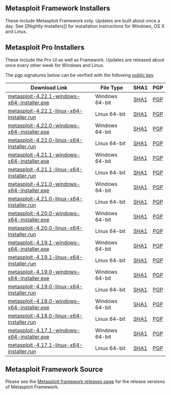 ## Metasploit Framework Installers

These include Metasploit Framework only. Updates are built about once a day.
See [[Nightly-Installers]] for installation instructions for Windows, OS X and Linux.

## Metasploit Pro Installers

These include the Pro UI as well as Framework.
Updates are released about once every other week for Windows and Linux.

The pgp signatures below can be verified with the following [public key](https://pgp.mit.edu/pks/lookup?op=get&search=0xCDFB5FA52007B954)

|Download Link|File Type|SHA1|PGP|
|-|-|-|-|
| [metasploit-4.22.1-windows-x64-installer.exe](https://downloads.metasploit.com/data/releases/metasploit-latest-windows-x64-installer.exe) | Windows 64-bit | [SHA1](https://downloads.metasploit.com/data/releases/metasploit-latest-windows-x64-installer.exe.sha1) | [PGP](https://downloads.metasploit.com/data/releases/metasploit-latest-windows-x64-installer.exe.asc)|
| [metasploit-4.22.1-linux-x64-installer.run](https://downloads.metasploit.com/data/releases/metasploit-latest-linux-x64-installer.run) | Linux 64-bit | [SHA1](https://downloads.metasploit.com/data/releases/metasploit-latest-linux-x64-installer.run.sha1) | [PGP](https://downloads.metasploit.com/data/releases/metasploit-latest-linux-x64-installer.run.asc)|
| [metasploit-4.22.0-windows-x64-installer.exe](https://downloads.metasploit.com/data/releases/archive/metasploit-4.22.0-2023050901-windows-x64-installer.exe) | Windows 64-bit | [SHA1](https://downloads.metasploit.com/data/releases/archive/metasploit-4.22.0-2023050901-windows-x64-installer.exe.sha1) | [PGP](https://downloads.metasploit.com/data/releases/archive/metasploit-4.22.0-2023050901-windows-x64-installer.exe.asc)|
| [metasploit-4.22.0-linux-x64-installer.run](https://downloads.metasploit.com/data/releases/archive/metasploit-4.22.0-2023050901-linux-x64-installer.run) | Linux 64-bit | [SHA1](https://downloads.metasploit.com/data/releases/archive/metasploit-4.22.0-2023050901-linux-x64-installer.run.sha1) | [PGP](https://downloads.metasploit.com/data/releases/archive/metasploit-4.22.0-2023050901-linux-x64-installer.run.asc)|
| [metasploit-4.21.1-windows-x64-installer.exe](https://downloads.metasploit.com/data/releases/archive/metasploit-4.21.1-2023011701-windows-x64-installer.exe) | Windows 64-bit | [SHA1](https://downloads.metasploit.com/data/releases/archive/metasploit-4.21.1-2023011701-windows-x64-installer.exe.sha1) | [PGP](https://downloads.metasploit.com/data/releases/archive/metasploit-4.21.1-2023011701-windows-x64-installer.exe.asc)|
| [metasploit-4.21.1-linux-x64-installer.run](https://downloads.metasploit.com/data/releases/archive/metasploit-4.21.1-2023011701-linux-x64-installer.run) | Linux 64-bit | [SHA1](https://downloads.metasploit.com/data/releases/archive/metasploit-4.21.1-2023011701-linux-x64-installer.run.sha1) | [PGP](https://downloads.metasploit.com/data/releases/archive/metasploit-4.21.1-2023011701-linux-x64-installer.run.asc)|
| [metasploit-4.21.0-windows-x64-installer.exe](https://downloads.metasploit.com/data/releases/archive/metasploit-4.21.0-2022052401-windows-x64-installer.exe) | Windows 64-bit | [SHA1](https://downloads.metasploit.com/data/releases/archive/metasploit-4.21.0-2022052401-windows-x64-installer.exe.sha1) | [PGP](https://downloads.metasploit.com/data/releases/archive/metasploit-4.21.0-2022052401-windows-x64-installer.exe.asc)|
| [metasploit-4.21.0-linux-x64-installer.run](https://downloads.metasploit.com/data/releases/archive/metasploit-4.21.0-2022052401-linux-x64-installer.run) | Linux 64-bit | [SHA1](https://downloads.metasploit.com/data/releases/archive/metasploit-4.21.0-2022052401-linux-x64-installer.run.sha1) | [PGP](https://downloads.metasploit.com/data/releases/archive/metasploit-4.21.0-2022052401-linux-x64-installer.run.asc)|
| [metasploit-4.20.0-windows-x64-installer.exe](https://downloads.metasploit.com/data/releases/archive/metasploit-4.20.0-2021112001-windows-x64-installer.exe) | Windows 64-bit | [SHA1](https://downloads.metasploit.com/data/releases/archive/metasploit-4.20.0-2021112001-windows-x64-installer.exe.sha1) | [PGP](https://downloads.metasploit.com/data/releases/archive/metasploit-4.20.0-2021112001-windows-x64-installer.exe.asc)|
| [metasploit-4.20.0-linux-x64-installer.run](https://downloads.metasploit.com/data/releases/archive/metasploit-4.20.0-2021112001-linux-x64-installer.run) | Linux 64-bit | [SHA1](https://downloads.metasploit.com/data/releases/archive/metasploit-4.20.0-2021112001-linux-x64-installer.run.sha1) | [PGP](https://downloads.metasploit.com/data/releases/archive/metasploit-4.20.0-2021112001-linux-x64-installer.run.asc)|
| [metasploit-4.19.1-windows-x64-installer.exe](https://downloads.metasploit.com/data/releases/archive/metasploit-4.19.1-2021073101-windows-x64-installer.exe) | Windows 64-bit | [SHA1](https://downloads.metasploit.com/data/releases/archive/metasploit-4.19.1-2021073101-windows-x64-installer.exe.sha1) | [PGP](https://downloads.metasploit.com/data/releases/archive/metasploit-4.19.1-2021073101-windows-x64-installer.exe.asc)|
| [metasploit-4.19.1-linux-x64-installer.run](https://downloads.metasploit.com/data/releases/archive/metasploit-4.19.1-2021073101-linux-x64-installer.run) | Linux 64-bit | [SHA1](https://downloads.metasploit.com/data/releases/archive/metasploit-4.19.1-2021073101-linux-x64-installer.run.sha1) | [PGP](https://downloads.metasploit.com/data/releases/archive/metasploit-4.19.1-2021073101-linux-x64-installer.run.asc)|
| [metasploit-4.19.0-windows-x64-installer.exe](https://downloads.metasploit.com/data/releases/archive/metasploit-4.19.0-2021031701-windows-x64-installer.exe) | Windows 64-bit | [SHA1](https://downloads.metasploit.com/data/releases/archive/metasploit-4.19.0-2021031701-windows-x64-installer.exe.sha1) | [PGP](https://downloads.metasploit.com/data/releases/archive/metasploit-4.19.0-2021031701-windows-x64-installer.exe.asc)|
| [metasploit-4.19.0-linux-x64-installer.run](https://downloads.metasploit.com/data/releases/archive/metasploit-4.19.0-2021031701-linux-x64-installer.run) | Linux 64-bit | [SHA1](https://downloads.metasploit.com/data/releases/archive/metasploit-4.19.0-2021031701-linux-x64-installer.run.sha1) | [PGP](https://downloads.metasploit.com/data/releases/archive/metasploit-4.19.0-2021031701-linux-x64-installer.run.asc)|
| [metasploit-4.18.0-windows-x64-installer.exe](https://downloads.metasploit.com/data/releases/archive/metasploit-4.18.0-2020101201-windows-x64-installer.exe) | Windows 64-bit | [SHA1](https://downloads.metasploit.com/data/releases/archive/metasploit-4.18.0-2020101201-windows-x64-installer.exe.sha1) | [PGP](https://downloads.metasploit.com/data/releases/archive/metasploit-4.18.0-2020101201-windows-x64-installer.exe.asc)|
| [metasploit-4.18.0-linux-x64-installer.run](https://downloads.metasploit.com/data/releases/archive/metasploit-4.18.0-2020101201-linux-x64-installer.run) | Linux 64-bit | [SHA1](https://downloads.metasploit.com/data/releases/archive/metasploit-4.18.0-2020101201-linux-x64-installer.run.sha1) | [PGP](https://downloads.metasploit.com/data/releases/archive/metasploit-4.18.0-2020101201-linux-x64-installer.run.asc)|
| [metasploit-4.17.1-windows-x64-installer.exe](https://downloads.metasploit.com/data/releases/archive/metasploit-4.17.1-2020080301-windows-x64-installer.exe) | Windows 64-bit | [SHA1](https://downloads.metasploit.com/data/releases/archive/metasploit-4.17.1-2020080301-windows-x64-installer.exe.sha1) | [PGP](https://downloads.metasploit.com/data/releases/archive/metasploit-4.17.1-2020080301-windows-x64-installer.exe.asc)|
| [metasploit-4.17.1-linux-x64-installer.run](https://downloads.metasploit.com/data/releases/archive/metasploit-4.17.1-2020080301-linux-x64-installer.run) | Linux 64-bit | [SHA1](https://downloads.metasploit.com/data/releases/archive/metasploit-4.17.1-2020080301-linux-x64-installer.run.sha1) | [PGP](https://downloads.metasploit.com/data/releases/archive/metasploit-4.17.1-2020080301-linux-x64-installer.run.asc)|


## Metasploit Framework Source

Please see the [Metasploit framework releases page](https://github.com/rapid7/metasploit-framework/releases) for the release versions of Metasploit Framework.
